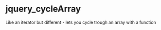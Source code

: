jquery_cycleArray
=================

Like an iterator but different - lets you cycle trough an array with a function